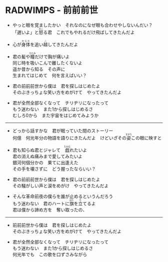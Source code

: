 # RADWIMPS - 前前前世

- やっと眼を覚ましたかい　それなのになぜ眼も合わせやしないんだい？  
  「遅いよ」と<ruby><rb>怒</rb><rt>おこ</rt></ruby>る君　これでもやれるだけ飛ばしてきたんだよ

- 心が<ruby><rb>身体</rb><rt>からだ</rt></ruby>を追い<ruby><rb>越</rb><rt>こ</rt></ruby>してきたんだよ

- 君の髪や<ruby><rb>瞳</rb><rt>ひとみ</rt></ruby>だけで胸が痛いよ  
  同じ時を吸いこんで離したくないよ  
  遥か昔から知る　その声に  
  生まれてはじめて　何を言えばいい？

- 君の前前前世から僕は　君を探しはじめたよ  
  そのぶきっちょな笑い方をめがけて　やってきたんだよ

- 君が全然全部なくなって　チリヂリになったって  
  もう迷わない　また1から探しはじめるさ  
  むしろ0から　また宇宙をはじめてみようか

---

- どっから話すかな　君が眠っていた間のストーリー  
  何億　何光年分の物語を語りにきたんだよ　けどいざその<ruby><rb>姿</rb><rt>すがた</rt></ruby>この眼に映すと

- 君も知らぬ君とジャレて　<ruby><rb>戯</rb><rt>たわむ</rt></ruby>れたいよ  
  君の消えぬ痛みまで愛してみたいよ  
  銀河何個分かの　果てに出逢えた  
  その手を壊さずに　どう握ったならいい？

- 君の前前前世から僕は　君を探しはじめたよ  
  その騒がしい声と涙をめがけ　やってきたんだよ

- そんな革命前夜の僕らを誰が止めるというんだろう  
  もう迷わない　君のハートに<ruby><rb>旗</rb><rt>はた</rt></ruby>を<ruby><rb>立</rb><rt>た</rt></ruby>てるよ  
  君は僕から諦め方を　奪い取ったの、

---

- 前前前世から僕は　君を探しはじめたよ  
  そのぶきっちょな笑い方をめがけて　やってきたんだよ

- 君が全然全部なくなって　チリヂリになったって  
  もう迷わない　また1から探しはじめるさ  
  何光年でも　この歌を口ずさみながら
